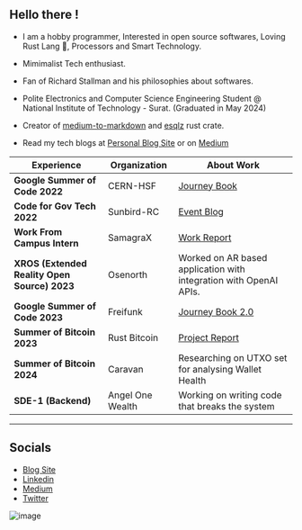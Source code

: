 ## Hello there !

- I am a hobby programmer, Interested in open source softwares, Loving Rust Lang 🦀, Processors and Smart Technology.

- Mimimalist Tech enthusiast.

- Fan of Richard Stallman and his philosophies about softwares.

- Polite Electronics and Computer Science Engineering Student @ National Institute of Technology - Surat. (Graduated in May 2024)

- Creator of [medium-to-markdown](https://crates.io/crates/medium-to-markdown) and [esqlz](https://crates.io/crates/esqlz) rust crate.

- Read my tech blogs at [Personal Blog Site](https://harshil.prose.sh/) or on [Medium](https://medium.com/@harshiljani2002)

Experience | Organization | About Work |
---|---|---|
**Google Summer of Code 2022** | CERN-HSF | [Journey Book](https://harshil-jani.github.io/GSOC-book/)|
**Code for Gov Tech 2022** | Sunbird-RC | [Event Blog](https://medium.com/@harshiljani2002/independence-in-indian-computing-industry-ceb27fc047cb) |
**Work From Campus Intern** | SamagraX |[Work Report](https://gist.github.com/Harshil-Jani/7c9734a30038b837fc759f064578ca5f)|
**XROS (Extended Reality Open Source) 2023** | Osenorth | Worked on AR based application with integration with OpenAI APIs. |
**Google Summer of Code 2023** | Freifunk | [Journey Book 2.0](https://github.com/Harshil-Jani/GSoC-Book-2.0) | 
**Summer of Bitcoin 2023** | Rust Bitcoin | [Project Report](https://gist.github.com/Harshil-Jani/1f984abed6e2991add7a64b4965265da) | 
**Summer of Bitcoin 2024** | Caravan | Researching on UTXO set for analysing Wallet Health | 
**SDE-1 (Backend)** | Angel One Wealth | Working on writing code that breaks the system |
<!-- ----------- HEAD SECTION ------------ -->
  
---
<!-- ----------- HEAD SECTION END ------------ -->

<!-- ----------- CONNECT WITH ME SECTION ------------ -->

## Socials
- [Blog Site](https://harshil.prose.sh/) 
- [Linkedin](https://linkedin.com/in/harshil1)
- [Medium](https://medium.com/@harshiljani2002)
- [Twitter](https://twitter.com/harshil_jani28)

![image](https://github.com/Harshil-Jani/Harshil-Jani/assets/79367883/148a0db7-ad34-4fc8-9de7-03e834876dd3)

